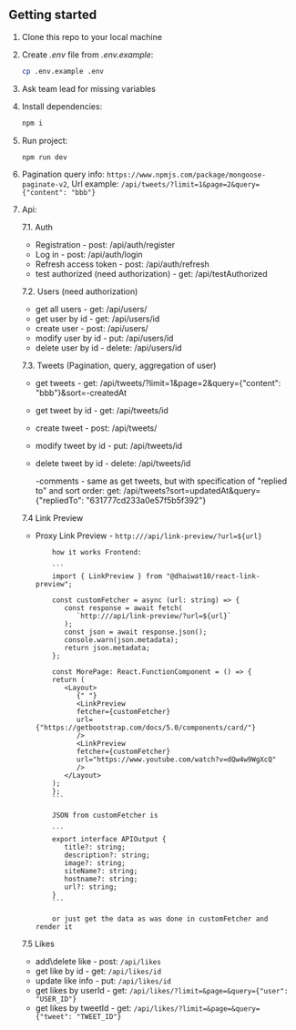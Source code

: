 ## Getting started

1.  Clone this repo to your local machine
2.  Create _.env_ file from _.env.example_:
    ```sh
    cp .env.example .env
    ```
3.  Ask team lead for missing variables
4.  Install dependencies:
    ```sh
    npm i
    ```
5.  Run project:
    ```sh
    npm run dev
    ```
6.  Pagination query info: `https://www.npmjs.com/package/mongoose-paginate-v2`, Url example: `/api/tweets/?limit=1&page=2&query={"content": "bbb"}`
7.  Api:

    7.1. Auth

    - Registration - post: /api/auth/register
    - Log in - post: /api/auth/login
    - Refresh access token - post: /api/auth/refresh
    - test authorized (need authorization) - get: /api/testAuthorized

    7.2. Users (need authorization)

    - get all users - get: /api/users/
    - get user by id - get: /api/users/id
    - create user - post: /api/users/
    - modify user by id - put: /api/users/id
    - delete user by id - delete: /api/users/id

    7.3. Tweets (Pagination, query, aggregation of user)

    - get tweets - get: /api/tweets/?limit=1&page=2&query={"content": "bbb"}&sort=-createdAt
    - get tweet by id - get: /api/tweets/id
    - create tweet - post: /api/tweets/
    - modify tweet by id - put: /api/tweets/id
    - delete tweet by id - delete: /api/tweets/id

      -comments - same as get tweets, but with specification of "replied to" and sort order: get: /api/tweets?sort=updatedAt&query={"repliedTo": "631777cd233a0e57f5b5f392"}

    7.4 Link Preview

    - Proxy Link Preview - `http:///api/link-preview/?url=${url}`

              how it works Frontend:

              ```
              import { LinkPreview } from "@dhaiwat10/react-link-preview";

              const customFetcher = async (url: string) => {
                 const response = await fetch(
                    `http:///api/link-preview/?url=${url}`
                 );
                 const json = await response.json();
                 console.warn(json.metadata);
                 return json.metadata;
              };

              const MorePage: React.FunctionComponent = () => {
              return (
                 <Layout>
                    {" "}
                    <LinkPreview
                    fetcher={customFetcher}
                    url={"https://getbootstrap.com/docs/5.0/components/card/"}
                    />
                    <LinkPreview
                    fetcher={customFetcher}
                    url="https://www.youtube.com/watch?v=dQw4w9WgXcQ"
                    />
                 </Layout>
              );
              };
              ```

              JSON from customFetcher is

              ```
              export interface APIOutput {
                 title?: string;
                 description?: string;
                 image?: string;
                 siteName?: string;
                 hostname?: string;
                 url?: string;
              }
              ```

              or just get the data as was done in customFetcher and render it

    7.5 Likes

    - add\delete like - post: `/api/likes`
    - get like by id - get: `/api/likes/id`
    - update like info - put: `/api/likes/id`
    - get likes by userId - get: `/api/likes/?limit=&page=&query={"user": "USER_ID"}`
    - get likes by tweetId - get: `/api/likes/?limit=&page=&query={"tweet": "TWEET_ID"}`
